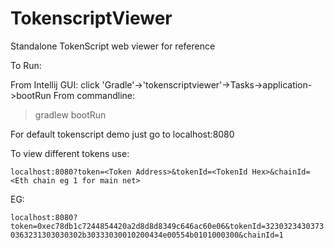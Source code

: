 # TokenscriptViewer
Standalone TokenScript web viewer for reference

To Run:

From Intellij GUI: 
  click 'Gradle'->'tokenscriptviewer'->Tasks->application->bootRun
From commandline: 
  > gradlew bootRun
  
For default tokenscript demo just go to localhost:8080

To view different tokens use:

```localhost:8080?token=<Token Address>&tokenId=<TokenId Hex>&chainId=<Eth chain eg 1 for main net>```
  
EG:

```localhost:8080?token=0xec78db1c7244854420a2d8d8d8349c646ac60e06&tokenId=32303234303730363231303030302b30333030010200434e00554b0101000300&chainId=1```
